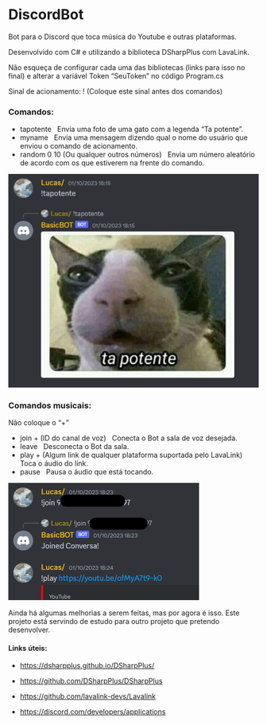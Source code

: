 # DiscordBot

Bot para o Discord que toca música do Youtube e outras plataformas.

Desenvolvido com C# e utilizando a biblioteca DSharpPlus com LavaLink.

Não esqueça de configurar cada uma das bibliotecas (links para isso no final) e alterar a variável Token “SeuToken” no código Program.cs

Sinal de acionamento: ! (Coloque este sinal antes dos comandos)

### Comandos:
	
* tapotente &nbsp;
    Envia uma foto de uma gato com a legenda “Ta potente”.
&nbsp;
* myname &nbsp;
    Envia uma mensagem dizendo qual o nome do usuário que enviou o comando de acionamento.
&nbsp;
* random 0 10 (Ou qualquer outros números) &nbsp;
    Envia um número aleatório de acordo com os que estiverem na frente do comando.
&nbsp;

![Alt text](image.png)

### Comandos musicais:

Não coloque o “+” 

* join + (ID do canal de voz) &nbsp;
    Conecta o Bot a sala de voz desejada.
&nbsp;
* leave &nbsp;
    Desconecta o Bot da sala.
&nbsp;
* play + (Algum link de qualquer plataforma suportada pelo LavaLink) &nbsp;
    Toca o áudio do link.
&nbsp;
* pause &nbsp;
    Pausa o áudio que está tocando.
&nbsp;

![Alt text](image-1.png)

Ainda há algumas melhorias a serem feitas, mas por agora é isso.
Este projeto está servindo de estudo para outro projeto que pretendo desenvolver.

#### Links úteis:
	
* https://dsharpplus.github.io/DSharpPlus/

* https://github.com/DSharpPlus/DSharpPlus

* https://github.com/lavalink-devs/Lavalink

* https://discord.com/developers/applications
